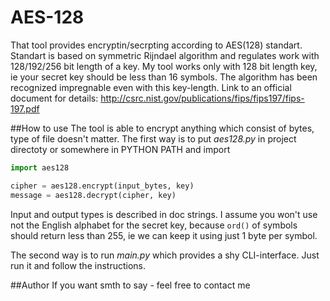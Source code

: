 AES-128
==============
That tool provides encryptin/secrpting according to AES(128) standart. Standart is based on symmetric Rijndael algorithm and regulates work with 128/192/256 bit length of a key.
My tool works only with 128 bit length key, ie your secret key should be less than 16 symbols. The algorithm has been recognized impregnable even with this key-length.
Link to an official document for details: 
http://csrc.nist.gov/publications/fips/fips197/fips-197.pdf

##How to use
The tool is able to encrypt anything which consist of bytes, type of file doesn't matter.
The first way is to put *aes128.py* in project directoty or somewhere in PYTHON PATH and import
```python
import aes128

cipher = aes128.encrypt(input_bytes, key)
message = aes128.decrypt(cipher, key)
```
Input and output types is described in doc strings. I assume you won't use not the English alphabet for the secret key, because ```ord()``` of symbols should return less than 255, ie we can keep it using just 1 byte per symbol.

The second way is to run *main.py* which provides a shy CLI-interface. Just run it and follow the instructions.

##Author
If you want smth to say - feel free to contact me
